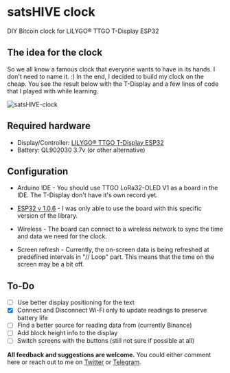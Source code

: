 # satsHIVE clock
DIY Bitcoin clock for LILYGO® TTGO T-Display ESP32

## The idea for the clock
So we all know a famous clock that everyone wants to have in its hands. I don't need to name it. :)
In the end, I decided to build my clock on the cheap. You see the result below with the T-Display and a few lines of code that I played with while learning.

![satsHIVE-clock](satsHIVE-clock.jpeg)

## Required hardware

* Display/Controller: [LILYGO® TTGO T-Display ESP32](https://www.aliexpress.com/item/33048962331.html)
* Battery: QL902030 3.7v (or other alternative)

## Configuration

- Arduino IDE - You should use TTGO LoRa32-OLED V1 as a board in the IDE. The T-Display don't have it's own record yet.

- [ESP32 v 1.0.6](https://dl.espressif.com/dl/package_esp32_index.json) - I was only able to use the board with this specific version of the library. 

- Wireless - The board can connect to a wireless network to sync the time and data we need for the clock.

- Screen refresh - Currently, the on-screen data is being refreshed at predefined intervals in "// Loop" part. This means that the time on the screen may be a bit off.

## To-Do
- [ ] Use better display positioning for the text
- [x] Connect and Disconnect Wi-Fi only to update readings to preserve battery life
- [ ] Find a better source for reading data from (currently Binance)
- [ ] Add block height info to the display
- [ ] Switch screens with the buttons (still not sure if possible at all)

**All feedback and suggestions are welcome.** You could either comment here or reach out to me on [Twitter](https://twitter.com/satsHIVE) or [Telegram](https://t.me/satsHIVE).